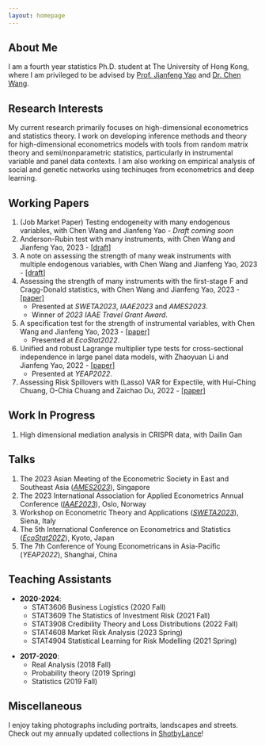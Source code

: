 ```yaml
---
layout: homepage
---
```


## About Me
I am a fourth year statistics Ph.D. student at The University of Hong Kong, where I am privileged to be advised by [Prof. Jianfeng Yao](https://jianfengyao.wordpress.com/) and [Dr. Chen Wang](https://saasweb.hku.hk/staff/stacw/web/).

## Research Interests
My current research primarily focuses on high-dimensional econometrics and statistics theory. I work on developing inference methods and theory for 
high-dimensional econometrics models with tools from random matrix theory and semi/nonparametric statistics, particularly in instrumental variable and panel data contexts. I am also working on empirical analysis of social and genetic networks using techinuqes from econometrics and deep learning.

## Working Papers
1. (Job Market Paper) Testing endogeneity with many endogenous variables, with Chen Wang and Jianfeng Yao - *Draft coming soon*
2. Anderson-Rubin test with many instruments, with Chen Wang and Jianfeng Yao, 2023 - [[draft]](https://www.dropbox.com/s/q4tcas0hs3s4915/20230228_AR_test_with_many_instruments.pdf?dl=0)
3. A note on assessing the strength of many weak instruments with multiple endogenous variables, with Chen Wang and Jianfeng Yao, 2023 - [[draft]](https://www.dropbox.com/s/r49e5s82095vhgj/Adjusted_F_multiple_p.pdf?dl=0)
4. Assessing the strength of many instruments with the first-stage F and Cragg-Donald statistics, with Chen Wang and Jianfeng Yao, 2023 - [[paper]](https://arxiv.org/pdf/2302.14423.pdf)
   - Presented at *SWETA2023*, *IAAE2023* and *AMES2023*.
   - Winner of *2023 IAAE Travel Grant Award*.
5. A specification test for the strength of instrumental variables, with Chen Wang and Jianfeng Yao, 2023 - [[paper]](https://arxiv.org/pdf/2302.14396.pdf)
   - Presented at *EcoStat2022*.
6. Unified and robust Lagrange multiplier type tests for cross-sectional independence in large panel data models, with Zhaoyuan Li and Jianfeng Yao, 2022 - [[paper]](https://arxiv.org/pdf/2302.14387.pdf)
   - Presented at *YEAP2022*.
7. Assessing Risk Spillovers with (Lasso) VAR for Expectile, with Hui-Ching Chuang, O-Chia Chuang and Zaichao Du, 2022 - [[paper]](https://deliverypdf.ssrn.com/delivery.php?ID=271115095026087003013108010104106006017000060055059029121029115023089071096029114125100029055040112124009075031070117076124103119082082087053120019020127012078004088038034008121006083023031101114126001085091086075008066123127019006096094105087084029001&EXT=pdf&INDEX=TRUE)

## Work In Progress
1. High dimensional mediation analysis in CRISPR data, with Dailin Gan

## Talks
1. The 2023 Asian Meeting of the Econometric Society in East and Southeast Asia (*[AMES2023](https://www.ames2023ntu.org/)*), Singapore
2. The 2023 International Association for Applied Econometrics Annual Conference (*[IAAE2023](https://www.bi.edu/about-bi/events/2023/june/iaae2023/)*), Oslo, Norway
3. Workshop on Econometric Theory and Applications (*[SWETA2023](https://sites.google.com/view/sweta2023/home)*), Siena, Italy
4. The 5th International Conference on Econometrics and Statistics (*[EcoStat2022](http://www.cmstatistics.org/EcoSta2022/)*), Kyoto, Japan
5. The 7th Conference of Young Econometricans in Asia-Pacific (*YEAP2022*), Shanghai, China

## Teaching Assistants
* **2020-2024**: 
    - STAT3606 Business Logistics (2020 Fall)
    - STAT3609 The Statistics of Investment Risk (2021 Fall)
    - STAT3908 Credibility Theory and Loss Distributions (2022 Fall)
    - STAT4608 Market Risk Analysis (2023 Spring)
    - STAT4904 Statistical Learning for Risk Modelling (2021 Spring)
+ **2017-2020**: 
    - Real Analysis (2018 Fall)
    - Probability theory (2019 Spring)
    - Statistics (2019 Fall)

## Miscellaneous
I enjoy taking photographs including portraits, landscapes and streets. Check out my annually updated collections in [ShotbyLance](https://lanceh7.wixsite.com/shotbylance)!

